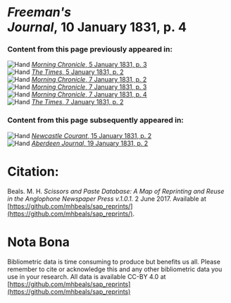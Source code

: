 # *Freeman's Journal*, 10 January 1831, p. 4  
  
### Content from this page previously appeared in:  
![Hand](http://scissorsandpaste.net/wp-content/uploads/2017/06/smallhandpointer.png) [*Morning Chronicle*, 5 January 1831, p. 3](https://mhbeals.github.io/sap_html/Morning-Chronicle/Morning-Chronicle-5-January-1831-p-3)  
![Hand](http://scissorsandpaste.net/wp-content/uploads/2017/06/smallhandpointer.png) [*The Times*, 5 January 1831, p. 2](https://mhbeals.github.io/sap_html/The-Times/The-Times-5-January-1831-p-2)  
![Hand](http://scissorsandpaste.net/wp-content/uploads/2017/06/smallhandpointer.png) [*Morning Chronicle*, 7 January 1831, p. 2](https://mhbeals.github.io/sap_html/Morning-Chronicle/Morning-Chronicle-7-January-1831-p-2)  
![Hand](http://scissorsandpaste.net/wp-content/uploads/2017/06/smallhandpointer.png) [*Morning Chronicle*, 7 January 1831, p. 3](https://mhbeals.github.io/sap_html/Morning-Chronicle/Morning-Chronicle-7-January-1831-p-3)  
![Hand](http://scissorsandpaste.net/wp-content/uploads/2017/06/smallhandpointer.png) [*Morning Chronicle*, 7 January 1831, p. 4](https://mhbeals.github.io/sap_html/Morning-Chronicle/Morning-Chronicle-7-January-1831-p-4)  
![Hand](http://scissorsandpaste.net/wp-content/uploads/2017/06/smallhandpointer.png) [*The Times*, 7 January 1831, p. 2](https://mhbeals.github.io/sap_html/The-Times/The-Times-7-January-1831-p-2)  
  
### Content from this page subsequently appeared in:  
![Hand](http://scissorsandpaste.net/wp-content/uploads/2017/06/smallhandpointer.png) [*Newcastle Courant*, 15 January 1831, p. 2](https://mhbeals.github.io/sap_html/Newcastle-Courant/Newcastle-Courant-15-January-1831-p-2)  
![Hand](http://scissorsandpaste.net/wp-content/uploads/2017/06/smallhandpointer.png) [*Aberdeen Journal*, 19 January 1831, p. 2](https://mhbeals.github.io/sap_html/Aberdeen-Journal/Aberdeen-Journal-19-January-1831-p-2)  


# Citation: 

Beals. M. H. *Scissors and Paste Database: A Map of Reprinting and Reuse in the Anglophone Newspaper Press v.1.0.1.* 2 June 2017. Available at [https://github.com/mhbeals/sap_reprints/](https://github.com/mhbeals/sap_reprints/). 

# Nota Bona

Bibliometric data is time consuming to produce but benefits us all. Please remember to cite or acknowledge this and any other bibliometric data you use in your research. All data is available CC-BY 4.0 at [https://github.com/mhbeals/sap_reprints](https://github.com/mhbeals/sap_reprints)